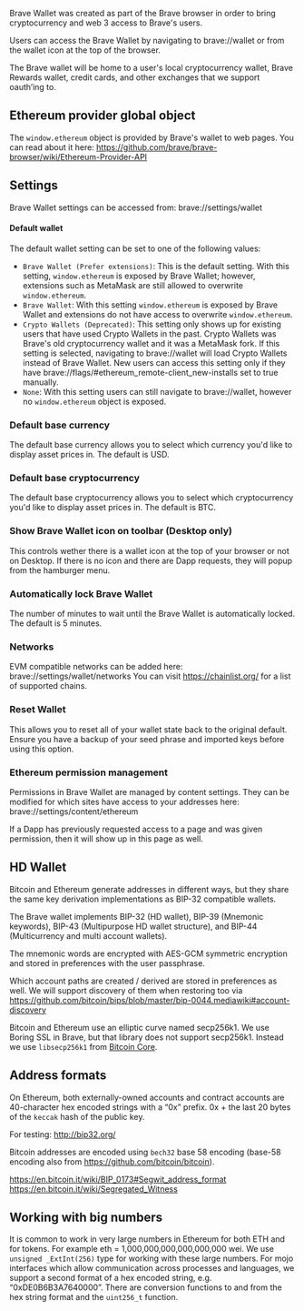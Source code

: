 Brave Wallet was created as part of the Brave browser in order to bring cryptocurrency and web 3 access to Brave's users.

Users can access the Brave Wallet by navigating to brave://wallet or from the wallet icon at the top of the browser.

The Brave wallet will be home to a user's local cryptocurrency wallet, Brave Rewards wallet, credit cards, and other exchanges that we support oauth’ing to.

## Ethereum provider global object

The `window.ethereum` object is provided by Brave's wallet to web pages. You can read about it here: https://github.com/brave/brave-browser/wiki/Ethereum-Provider-API

## Settings

Brave Wallet settings can be accessed from: brave://settings/wallet

#### Default wallet

The default wallet setting can be set to one of the following values:

- `Brave Wallet (Prefer extensions)`: This is the default setting. With this setting, `window.ethereum` is exposed by Brave Wallet; however, extensions such as MetaMask are still allowed to overwrite `window.ethereum`.
- `Brave Wallet`: With this setting `window.ethereum` is exposed by Brave Wallet and extensions do not have access to overwrite `window.ethereum`.
- `Crypto Wallets (Deprecated)`: This setting only shows up for existing users that have used Crypto Wallets in the past.  Crypto Wallets was Brave's old cryptocurrency wallet and it was a MetaMask fork. If this setting is selected, navigating to brave://wallet will load Crypto Wallets instead of Brave Wallet. New users can access this setting only if they have brave://flags/#ethereum_remote-client_new-installs set to true manually.
- `None`: With this setting users can still navigate to brave://wallet, however no `window.ethereum` object is exposed.

### Default base currency

The default base currency allows you to select which currency you'd like to display asset prices in. The default is USD.

### Default base cryptocurrency

The default base cryptocurrency allows you to select which cryptocurrency you'd like to display asset prices in. The default is BTC.

### Show Brave Wallet icon on toolbar (Desktop only)

This controls wether there is a wallet icon at the top of your browser or not on Desktop.  If there is no icon and there are Dapp requests, they will popup from the hamburger menu.

### Automatically lock Brave Wallet

The number of minutes to wait until the Brave Wallet is automatically locked. The default is 5 minutes.

### Networks

EVM compatible networks can be added here: brave://settings/wallet/networks
You can visit https://chainlist.org/ for a list of supported chains.

### Reset Wallet

This allows you to reset all of your wallet state back to the original default. Ensure you have a backup of your seed phrase and imported keys before using this option.

### Ethereum permission management

Permissions in Brave Wallet are managed by content settings. They can be modified for which sites have access to your addresses here:
brave://settings/content/ethereum

If a Dapp has previously requested access to a page and was given permission, then it will show up in this page as well.


## HD Wallet

Bitcoin and Ethereum generate addresses in different ways, but they share the same key derivation implementations as BIP-32 compatible wallets. 

The Brave wallet implements BIP-32 (HD wallet), BIP-39 (Mnemonic keywords), BIP-43 (Multipurpose HD wallet structure), and BIP-44 (Multicurrency and multi account wallets).

The mnemonic words are encrypted with AES-GCM symmetric encryption and stored in preferences with the user passphrase. 

Which account paths are created / derived are stored in preferences as well. We will support discovery of them when restoring too via https://github.com/bitcoin/bips/blob/master/bip-0044.mediawiki#account-discovery

Bitcoin and Ethereum use an elliptic curve named secp256k1. We use Boring SSL in Brave, but that library does not support secp256k1.  Instead we use `libsecp256k1` from [Bitcoin Core](https://github.com/bitcoin/bitcoin). 


## Address formats

On Ethereum, both externally-owned accounts and contract accounts are 40-character hex encoded strings with a “0x” prefix.  0x + the last 20 bytes of the `keccak` hash of the public key.

For testing: http://bip32.org/

Bitcoin addresses are encoded using `bech32` base 58 encoding (base-58 encoding also from https://github.com/bitcoin/bitcoin).

https://en.bitcoin.it/wiki/BIP_0173#Segwit_address_format
https://en.bitcoin.it/wiki/Segregated_Witness

## Working with big numbers

It is common to work in very large numbers in Ethereum for both ETH and for tokens.  For example eth = 1,000,000,000,000,000,000 wei.  We use `unsigned _ExtInt(256)` type for working with these large numbers. For mojo interfaces which allow communication across processes and languages, we support a second format of a hex encoded string, e.g. “0xDE0B6B3A7640000”.  There are conversion functions to and from the hex string format and the `uint256_t` function.
